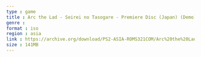 ```yaml
---
type : game
title : Arc the Lad - Seirei no Tasogare - Premiere Disc (Japan) (Demo)
genre : 
format : iso
region : asia
link : https://archive.org/download/PS2-ASIA-ROMS321COM/Arc%20the%20Lad%20-%20Seirei%20no%20Tasogare%20-%20Premiere%20Disc%20%28Japan%29%20%28Demo%29.7z
size : 141MB
---
```

